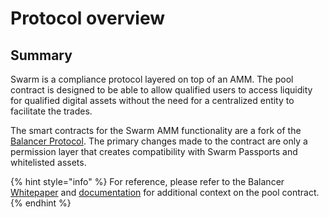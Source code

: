 # Protocol overview

## Summary

Swarm is a compliance protocol layered on top of an AMM. The pool contract is designed to be able to allow qualified users to access liquidity for qualified digital assets without the need for a centralized entity to facilitate the trades.

The smart contracts for the Swarm AMM functionality are a fork of the [Balancer Protocol](https://github.com/balancer-labs/balancer-core/blob/master/contracts/BPool.sol). The primary changes made to the contract are only a permission layer that creates compatibility with Swarm Passports and whitelisted assets.

{% hint style="info" %}
For reference, please refer to the Balancer [Whitepaper](https://balancer.finance/whitepaper/) and [documentation](https://docs.balancer.finance) for additional context on the pool contract.
{% endhint %}

##
